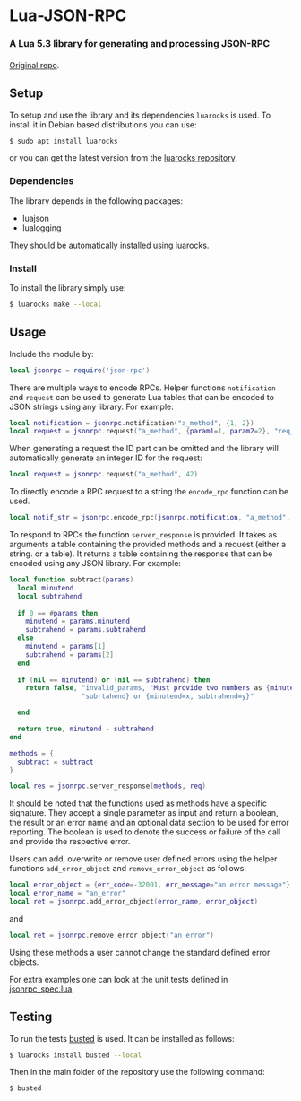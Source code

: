 # Lua-JSON-RPC

### A Lua 5.3 library for generating and processing JSON-RPC

####
[Original repo][4].

## Setup

To setup and use the library and its dependencies `luarocks` is used. To install
it in Debian based distributions you can use:
```bash
$ sudo apt install luarocks
```
or you can get the latest version from the [luarocks repository][1].

### Dependencies

The library depends in the following packages:

- luajson
- lualogging

They should be automatically installed using luarocks.


### Install

To install the library simply use:

```bash
$ luarocks make --local
```

## Usage

Include the module by:

```lua
local jsonrpc = require('json-rpc')
```

There are multiple ways to encode RPCs. Helper functions `notification` and
`request` can be used to generate Lua tables that can be encoded to JSON strings
using any library. For example:
```lua
local notification = jsonrpc.notification("a_method", {1, 2})
local request = jsonrpc.request("a_method", {param1=1, param2=2}, "req_id_1")
```
When generating a request the ID part can be omitted and the library will
automatically generate an integer ID for the request:
```lua
local request = jsonrpc.request("a_method", 42)
```
To directly encode a RPC request to a string the `encode_rpc` function can be
used.
```lua
local notif_str = jsonrpc.encode_rpc(jsonrpc.notification, "a_method", {1,2})
```

To respond to RPCs the function `server_response` is provided. It takes as
arguments a table containing the provided methods and a request (either a string.
or a table). It returns a table containing the response that can be encoded using
any JSON library. For example:
```lua
local function subtract(params)
  local minutend
  local subtrahend
  
  if 0 == #params then
    minutend = params.minutend
    subtrahend = params.subtrahend
  else
    minutend = params[1]
    subtrahend = params[2]
  end
  
  if (nil == minutend) or (nil == subtrahend) then
    return false, "invalid_params, "Must provide two numbers as {minutend,".."
                  "subrtahend} or {minutend=x, subtrahend=y}"

  end

  return true, minutend - subtrahend
end

methods = {
  subtract = subtract
}

local res = jsonrpc.server_response(methods, req)
```
It should be noted that the functions used as methods have a specific signature.
They accept a single parameter as input and return a boolean, the result or an
error name and an optional data section to be used for error reporting.
The boolean is used to denote the success or failure of the call and provide the
respective error.

Users can add, overwrite or remove user defined errors using the helper functions
`add_error_object` and `remove_error_object` as follows:
```lua
local error_object = {err_code=-32001, err_message="an error message"}
local error_name = "an_error"
local ret = jsonrpc.add_error_object(error_name, error_object)
```
and
```lua
local ret = jsonrpc.remove_error_object("an_error")
```
Using these methods a user cannot change the standard defined error objects.

For extra examples one can look at the unit tests defined in [jsonrpc_spec.lua][2].

## Testing
To run the tests [busted][3] is used. It can be installed as follows:
```bash
$ luarocks install busted --local
```
Then in the main folder of the repository use the following command:
```bash
$ busted
```

[1]: https://github.com/luarocks/luarocks/wiki/Download
[2]: ./spec/jsonrpc_spec.lua
[3]: https://olivinelabs.com/busted/
[4]: https://gitlab.kuleuven.be/u0129795/lua-json-rpc/-/tree/master/

